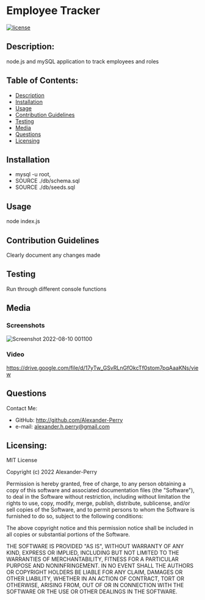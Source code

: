 
# Employee Tracker
[![license](https://img.shields.io/static/v1?label=License&message=MIT&color=blue)](https://opensource.org/licenses/MIT)
## Description: 
node.js and mySQL application to track employees and roles
## Table of Contents: 
* [Description](#description)
* [Installation](#installation)
* [Usage](#usage)
* [Contribution Guidelines](#contribution-guidelines)
* [Testing](#testing)
* [Media](#media)
* [Questions](#questions)
* [Licensing](#licensing)
  
## Installation
* mysql -u root, 
* SOURCE ./db/schema.sql 
* SOURCE ./db/seeds.sql

## Usage
node index.js

## Contribution Guidelines
Clearly document any changes made

## Testing
Run through different console functions

## Media
### Screenshots
![Screenshot 2022-08-10 001100](https://user-images.githubusercontent.com/102524579/183671233-c3de19c8-d29f-4575-8608-82f5f77d9ee0.png)
### Video
https://drive.google.com/file/d/17yTw_GSvRLnGfOkcTf0stom7pqAaaKNs/view


## Questions
Contact Me: 
* GitHub: http://github.com/Alexander-Perry
* e-mail: alexander.h.perry@gmail.com

## Licensing:

MIT License

Copyright (c) 2022 Alexander-Perry
      
Permission is hereby granted, free of charge, to any person obtaining a copy
of this software and associated documentation files (the "Software"), to deal
in the Software without restriction, including without limitation the rights
to use, copy, modify, merge, publish, distribute, sublicense, and/or sell
copies of the Software, and to permit persons to whom the Software is
furnished to do so, subject to the following conditions:
      
The above copyright notice and this permission notice shall be included in all
copies or substantial portions of the Software.
      
THE SOFTWARE IS PROVIDED "AS IS", WITHOUT WARRANTY OF ANY KIND, EXPRESS OR
IMPLIED, INCLUDING BUT NOT LIMITED TO THE WARRANTIES OF MERCHANTABILITY,
FITNESS FOR A PARTICULAR PURPOSE AND NONINFRINGEMENT. IN NO EVENT SHALL THE
AUTHORS OR COPYRIGHT HOLDERS BE LIABLE FOR ANY CLAIM, DAMAGES OR OTHER
LIABILITY, WHETHER IN AN ACTION OF CONTRACT, TORT OR OTHERWISE, ARISING FROM,
OUT OF OR IN CONNECTION WITH THE SOFTWARE OR THE USE OR OTHER DEALINGS IN THE
SOFTWARE.
